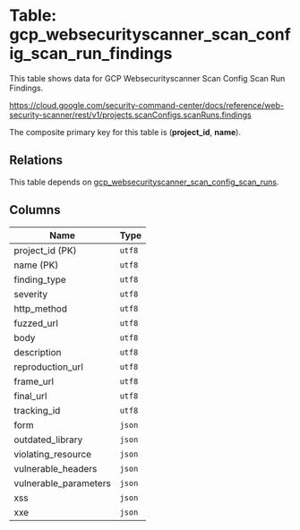 # Table: gcp_websecurityscanner_scan_config_scan_run_findings

This table shows data for GCP Websecurityscanner Scan Config Scan Run Findings.

https://cloud.google.com/security-command-center/docs/reference/web-security-scanner/rest/v1/projects.scanConfigs.scanRuns.findings

The composite primary key for this table is (**project_id**, **name**).

## Relations

This table depends on [gcp_websecurityscanner_scan_config_scan_runs](gcp_websecurityscanner_scan_config_scan_runs).

## Columns

| Name          | Type          |
| ------------- | ------------- |
|project_id (PK)|`utf8`|
|name (PK)|`utf8`|
|finding_type|`utf8`|
|severity|`utf8`|
|http_method|`utf8`|
|fuzzed_url|`utf8`|
|body|`utf8`|
|description|`utf8`|
|reproduction_url|`utf8`|
|frame_url|`utf8`|
|final_url|`utf8`|
|tracking_id|`utf8`|
|form|`json`|
|outdated_library|`json`|
|violating_resource|`json`|
|vulnerable_headers|`json`|
|vulnerable_parameters|`json`|
|xss|`json`|
|xxe|`json`|